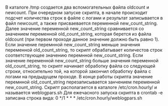 В каталоге /tmp  создается два вспомогательных файла oldcount и newcount. При очередном запуске скрипта, в начале происходит подсчет количества строк в файле с логами и результат записывается в файл  newcount, а также присваевается переменной  new_count_string.
Далее значение переменной new_count_string сравнивается со значением переменной old_count_string, которая берется из файла oldcount (при первом проходе данное значение должно быть равно 1).
Если значение перемнной new_count_string меньше значения переменной old_count_string, то скрипт обрабатывает количестов строк соответствующее значению перемнной new_count_string.
Если значение переменной new_count_string больше значения переменной old_count_string, то скрипт начинает обработку файла со следующей строки, относительно той, на которой закончил обработку файла с логами на предыдущем проходе. 
В конце работы скрипта значение перемнной old_count_string перезаписывается занчением переменной new_count_string.
Скрипт располагается в каталоге /etc/cron.hourly/ и называется weblogpars.sh
Для ежечасного запуска скрипта в crontab -e записана строка вида:
0 */1 * * * /etc/cron.hourly/weblogpars.sh
